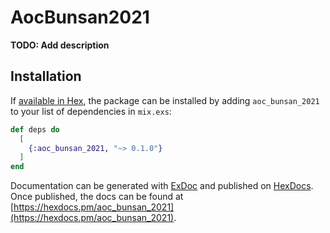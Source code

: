# AocBunsan2021

**TODO: Add description**

## Installation

If [available in Hex](https://hex.pm/docs/publish), the package can be installed
by adding `aoc_bunsan_2021` to your list of dependencies in `mix.exs`:

```elixir
def deps do
  [
    {:aoc_bunsan_2021, "~> 0.1.0"}
  ]
end
```

Documentation can be generated with [ExDoc](https://github.com/elixir-lang/ex_doc)
and published on [HexDocs](https://hexdocs.pm). Once published, the docs can
be found at [https://hexdocs.pm/aoc_bunsan_2021](https://hexdocs.pm/aoc_bunsan_2021).

